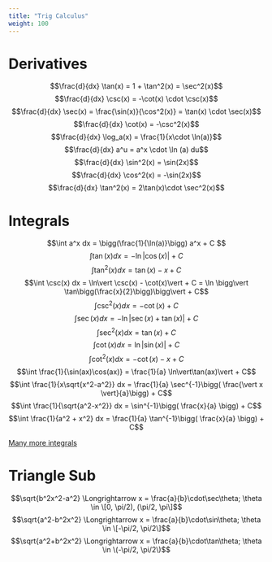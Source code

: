 ```yaml
---
title: "Trig Calculus"
weight: 100
---
```


# Derivatives

$$\frac{d}{dx} \tan(x) = 1 + \tan^2(x) = \sec^2(x)$$
$$\frac{d}{dx} \csc(x) = -\cot(x) \cdot \csc(x)$$
$$\frac{d}{dx} \sec(x) = \frac{\sin(x)}{\cos^2(x)} = \tan(x) \cdot \sec(x)$$
$$\frac{d}{dx} \cot(x) = -\csc^2(x)$$
$$\frac{d}{dx} \log_a(x) = \frac{1}{x\cdot \ln(a)}$$
$$\frac{d}{dx} a^u = a^x \cdot \ln (a) du$$
$$\frac{d}{dx} \sin^2(x) = \sin(2x)$$
$$\frac{d}{dx} \cos^2(x) = -\sin(2x)$$
$$\frac{d}{dx} \tan^2(x) = 2\tan(x)\cdot \sec^2(x)$$
<!-- $$\frac{d}{dx} $$ -->

# Integrals

$$\int a^x dx = \bigg(\frac{1}{\ln(a)}\bigg) a^x + C $$
$$\int \tan(x) dx = -\ln\vert \cos(x) \vert + C$$
$$\int \tan^2(x) dx = \tan(x) - x + C$$
$$\int \csc(x) dx = \ln\vert \csc(x) - \cot(x)\vert + C = \ln \bigg\vert \tan\bigg(\frac{x}{2}\bigg)\bigg\vert + C$$
$$\int \csc^2(x) dx = -\cot(x) + C$$
$$\int \sec(x) dx = -\ln\vert \sec(x) + \tan(x)\vert + C$$
$$\int \sec^2(x) dx = \tan(x) + C$$
$$\int \cot(x) dx = \ln\vert \sin(x) \vert + C$$
$$\int \cot^2(x) dx = -\cot(x) - x + C$$
$$\int \frac{1}{\sin(ax)\cos(ax)} = \frac{1}{a} \ln\vert\tan(ax)\vert + C$$
$$\int \frac{1}{x\sqrt{x^2-a^2}} dx = \frac{1}{a} \sec^{-1}\bigg( \frac{\vert x \vert}{a}\bigg) + C$$
$$\int \frac{1}{\sqrt{a^2-x^2}} dx = \sin^{-1}\bigg( \frac{x}{a} \bigg) + C$$
$$\int \frac{1}{a^2 + x^2} dx = \frac{1}{a} \tan^{-1}\bigg( \frac{x}{a} \bigg) + C$$

[Many more integrals](https://en.wikipedia.org/wiki/List_of_integrals_of_trigonometric_functions)

# Triangle Sub

$$\sqrt{b^2x^2-a^2} \Longrightarrow x = \frac{a}{b}\cdot\sec\theta; \theta \in \[0, \pi/2), (\pi/2, \pi\]$$
$$\sqrt{a^2-b^2x^2} \Longrightarrow x = \frac{a}{b}\cdot\sin\theta; \theta \in \[-\pi/2, \pi/2\]$$
$$\sqrt{a^2+b^2x^2} \Longrightarrow x = \frac{a}{b}\cdot\tan\theta; \theta \in \(-\pi/2, \pi/2\)$$